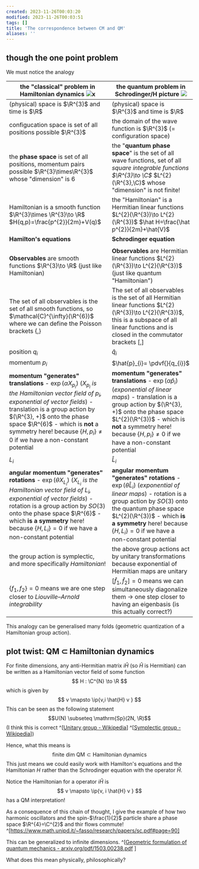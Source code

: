 ```yaml
---
created: 2023-11-26T00:03:20
modified: 2023-11-26T00:03:51
tags: []
title: 'The correspondence between CM and QM'
aliases: '' 
---
```


## though the one point problem

We must notice the analogy

| the "classical" problem in Hamiltonian dynamics  ![x](https://i.imgur.com/Y851wUa.png)                                                                                                                                                                                                                                                           | the quantum problem in Schrodinger/H picture     ![](https://i.imgur.com/8fpJAgs.png)                                                                                                                                                                                                          |
| ------------------------------------------------------------------------------------------------------------------------------------------------------------------------------------------------------------------------------------------------------------------------------------------------------------------------------------------------ | ---------------------------------------------------------------------------------------------------------------------------------------------------------------------------------------------------------------------------------------------------------------------------------------------- |
| (physical) space is $\R^{3}$ and time is $\R$                                                                                                                                                                                                                                                                                                    | (physical) space is $\R^{3}$ and time is $\R$                                                                                                                                                                                                                                                  |
| configucation space is set of all positions possible $\R^{3}$                                                                                                                                                                                                                                                                                    | the domain of the wave function is  $\R^{3}$  (= configuration space)                                                                                                                                                                                                                          |
| the **phase space** is set of all positions, momentum pairs possible $\R^{3}\times\R^{3}$ whose "dimension" is $6$                                                                                                                                                                                                                               | the "**quantum phase space**" is the set of all wave functions, set of all *square integrable functions $\R^{3}\to \C$* $L^{2}(\R^{3},\C)$  whose "dimension" is not finite!                                                                                                                   |
| Hamiltonian is a smooth function $\R^{3}\times \R^{3}\to \R$ $H(q,p)=\frac{p^{2}}{2m}+V(q)$                                                                                                                                                                                                                                                      | the "Hamiltonian" is a Hermitian linear functions $L^{2}(\R^{3})\to L^{2}(\R^{3})$ $\hat H=\frac{\hat p^{2}}{2m}+\hat{V}$                                                                                                                                                                      |
| **Hamilton's equations**                                                                                                                                                                                                                                                                                                                         | **Schrodinger equation**                                                                                                                                                                                                                                                                       |
|                                                                                                                                                                                                                                                                                                                                                  |                                                                                                                                                                                                                                                                                                |
| **Observables** are smooth functions $\R^{3}\to \R$ (just like Hamiltonian)                                                                                                                                                                                                                                                                      | **Observables** are Hermitian linear functions $L^{2}(\R^{3})\to L^{2}(\R^{3})$ (just like quantum "Hamiltonian")                                                                                                                                                                              |
| The set of all observables is the set of all smooth functions, so $\mathcal{C}^{\infty}(\R^{6})$ where we can define the Poisson brackets $\{ ,  \}$                                                                                                                                                                                             | The set of all observables is the set of all Hermitian linear functions  $L^{2}(\R^{3})\to L^{2}(\R^{3})$, this is a subspace of all linear functions and is closed in the commutator brackets $[, ]$                                                                                          |
| position ${q}_{i}$                                                                                                                                                                                                                                                                                                                               | $\hat{q}_{i}$                                                                                                                                                                                                                                                                                  |
| momentum $p_{i}$                                                                                                                                                                                                                                                                                                                                 | $\hat{p}_{i}= \pdvf{}{q_{i}}$                                                                                                                                                                                                                                                                  |
| **momentum "generates" translations** - $\exp(\alpha X_{p_{i}})$ (*$X_{p_{i}}$ is the Hamiltonian vector field of $p_{i}$, exponential of vector fields*) - translation is a group action by $(\R^{3}, +)$ onto the phase space $\R^{6}$  - which is **not** a symmetry here! because $\{ H, p_{i} \}\neq 0$ if we have a non-constant potential | **momentum "generates" translations** - $\exp(\alpha\hat{p}_{i})$ (*exponential of linear maps*) - translation is a group action by $(\R^{3}, +)$ onto the phase space $L^{2}(\R^{3})$  - which is **not** a symmetry here! because $\{ H, p_{i} \}\neq 0$ if we have a non-constant potential |
| $L_{i}$                                                                                                                                                                                                                                                                                                                                          | $\hat{L}_{i}$                                                                                                                                                                                                                                                                                  |
| **angular momentum "generates" rotations**  - $\exp(\theta  X_{L_{i}})$ (*$X_{L_{i}}$ is the Hamiltonian vector field of $L_{i}$, exponential of vector fields*) - rotation is a group action by $SO(3)$ onto the phase space $\R^{6}$  - which **is a symmetry** here! because $\{ H, L_{i} \}= 0$ if we have a non-constant potential          | **angular momentum "generates" rotations**  - $\exp(\theta  \hat{L}_{i})$ (*exponential of linear maps*) - rotation is a group action by $SO(3)$ onto the quantum phase space $L^{2}(\R^{3})$  - which **is a symmetry** here! because $\{ H, L_{i} \}= 0$ if we have a non-constant potential |
| the group action is symplectic, and more specifically *Hamiltonian*!                                                                                                                                                                                                                                                                             | the above group actions act by unitary transformations because exponential of Hermitian maps are unitary                                                                                                                                                                                       |
| $\{ f_{1},f_{2} \}=0$ means we are one step closer to *Liouville–Arnold integrability*                                                                                                                                                                                                                                                           | $[\hat{f}_{1}, \hat{f}_{2}]=0$ means we can simultaneously diagonalize them $\to$ one step closer to having an eigenbasis (is this actually correct?)                                                                                                                                          |


This analogy can be generalised many folds (geometric quantization of a Hamiltonian group action).


## plot twist: QM $\subset$ Hamiltonian dynamics

For finite dimensions, any anti-Hermitian matrix $i \hat{H}$ (so $\hat{H}$ is Hermitian) can be written as a Hamiltonian vector field of some function $$ H : \C^{N} \to \R $$ which is given by $$ v \mapsto \ip{v,i \hat{H} v }  $$
This can be seen as the following statement $$U(N) \subseteq \mathrm{Sp}(2N, \R)$$ (I think this is correct ^[[Unitary group - Wikipedia](https://en.wikipedia.org/wiki/Unitary_group#2-out-of-3_property)] ^[[Symplectic group - Wikipedia](https://en.wikipedia.org/wiki/Symplectic_group#Quantum_mechanics)])

Hence, what this means is $$ \text{finite dim QM} \subset \text{Hamiltonian dynamics} $$
This just means we could easily work with Hamilton's equations and the Hamiltonian $H$ rather than the Schrodinger equation with the operator $\hat{H}$.

Notice the Hamiltonian for a operator $i \hat{H}$ is $$ v \mapsto \ip{v, i \hat{H} v }  $$ has a QM interpretation!


As a consequence of this chain of thought, I give the example of how two harmonic oscillators and the spin-$\frac{1}{2}$ particle share a phase space $\R^{4}=\C^{2}$ and thir flows commute! ^[https://www.math.unipd.it/~fasso/research/papers/sc.pdf#page=90]


This can be generalized to infinite dimensions. ^[[Geometric formulation of quantum mechanics - arxiv.org/pdf/1503.00238.pdf](https://arxiv.org/pdf/1503.00238.pdf)
]

What does this mean physically, philosophically?


